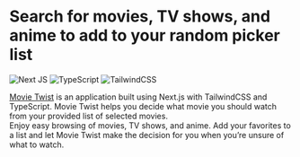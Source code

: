 <h1>Search for movies, TV shows, and anime to add to your random picker list</h1>

![Next JS](https://img.shields.io/badge/Next-black?style=for-the-badge&logo=next.js&logoColor=white) ![TypeScript](https://img.shields.io/badge/typescript-%23007ACC.svg?style=for-the-badge&logo=typescript&logoColor=white) ![TailwindCSS](https://img.shields.io/badge/tailwindcss-%2338B2AC.svg?style=for-the-badge&logo=tailwind-css&logoColor=white)

[Movie Twist](https://movie-twist.vercel.app/) is an application built using Next.js with TailwindCSS and TypeScript. Movie Twist helps you decide what movie you should watch from your provided list of selected movies.<br>
Enjoy easy browsing of movies, TV shows, and anime. Add your favorites to a list and let Movie Twist make the decision for you when you’re unsure of what to watch.<br><br>

